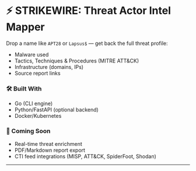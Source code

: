 # ⚡ STRIKEWIRE: Threat Actor Intel Mapper

Drop a name like `APT28` or `Lapsus$` — get back the full threat profile:
- Malware used
- Tactics, Techniques & Procedures (MITRE ATT&CK)
- Infrastructure (domains, IPs)
- Source report links

### 🛠 Built With
- Go (CLI engine)
- Python/FastAPI (optional backend)
- Docker/Kubernetes

### 🧠 Coming Soon
- Real-time threat enrichment
- PDF/Markdown report export
- CTI feed integrations (MISP, ATT&CK, SpiderFoot, Shodan)

---
